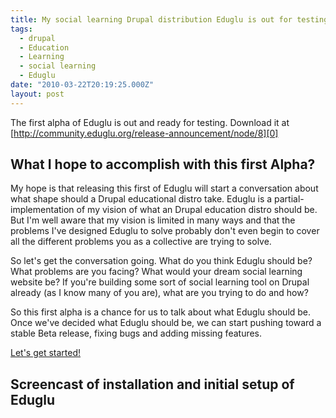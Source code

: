 ```yaml
---
title: My social learning Drupal distribution Eduglu is out for testing
tags:
  - drupal
  - Education
  - Learning
  - social learning
  - Eduglu
date: "2010-03-22T20:19:25.000Z"
layout: post
---
```


The first alpha of Eduglu is out and ready for testing. Download it at [http://community.eduglu.org/release-announcement/node/8][0]

## What I hope to accomplish with this first Alpha?

My hope is that releasing this first of Eduglu will start a conversation about what shape should a Drupal educational distro take. Eduglu is a partial-implementation of my vision of what an Drupal education distro should be. But I'm well aware that my vision is limited in many ways and that the problems I've designed Eduglu to solve probably don't even begin to cover all the different problems you as a collective are trying to solve.

So let's get the conversation going. What do you think Eduglu should be? What problems are you facing? What would your dream social learning website be? If you're building some sort of social learning tool on Drupal already (as I know many of you are), what are you trying to do and how?

So this first alpha is a chance for us to talk about what Eduglu should be. Once we've decided what Eduglu should be, we can start pushing toward a stable Beta release, fixing bugs and adding missing features.

[Let's get started!][1]

## Screencast of installation and initial setup of Eduglu


[0]: http://community.eduglu.org/release-announcement/node/8
[1]: http://community.eduglu.org
